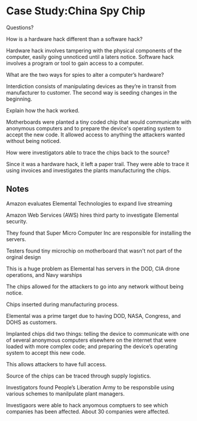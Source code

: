 # Case Study:China Spy Chip

Questions?

How is a hardware hack different than a software hack?


Hardware hack involves tampering with the physical components of the computer, easily going unnoticed until a laters notice. Software hack involves a program or tool to gain access to a computer. 


What are the two ways for spies to alter a computer’s hardware?


Interdiction consists of manipulating devices as they’re in transit from manufacturer to customer. The second way is seeding changes in the beginning. 


Explain how the hack worked.


Motherboards were planted a tiny coded chip that would communicate with anonymous computers and to prepare the device's operating system to accept the new code. It allowed access to anything the attackers wanted without being noticed. 


How were investigators able to trace the chips back to the source?


Since it was a hardware hack, it left a paper trail. They were able to trace it using invoices and investigates the plants manufacturing the chips.


## Notes

Amazon evaluates Elemental Technologies to expand live streaming

Amazon Web Services (AWS) hires third party to investigate Elemental security. 

They found that Super Micro Computer Inc are responsible for installing the servers.

Testers found tiny microchip on motherboard that wasn't not part of the orginal design

This is a huge problem as Elemental has servers in the DOD, CIA drone operations, and Navy warships

The chips allowed for the attackers to go into any network without being notice.

Chips inserted during manufacturing process.

Elemental was a prime target due to having DOD, NASA, Congress, and DOHS as customers.

Implanted chips did two things: telling the device to communicate with one of several anonymous computers elsewhere on the internet that were loaded with more complex code; and preparing the device’s operating system to accept this new code.

This allows attackers to have full access.

Source of the chips can be traced through supply logistics.

Investigators found People’s Liberation Army to be responsbile using various schemes to manilpulate plant managers.

Investigaors were able to hack anyomous comptuers to see which companies has been affected. About 30 companies were affected.
